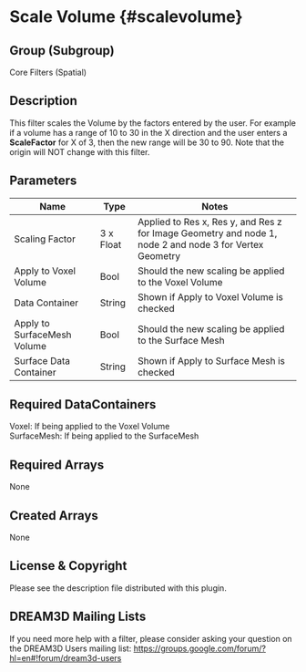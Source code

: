 Scale Volume {#scalevolume}
==============================

## Group (Subgroup) ##
Core Filters (Spatial)

## Description ##
This filter scales the Volume by the factors entered by the user. For example if a volume has a range
of 10 to 30 in the X direction and the user enters a **ScaleFactor** for X of 3, then the new range will be 30 to 90. Note
that the origin will NOT change with this filter. 

## Parameters ##

| Name    | Type      |  Notes |
|---------|-----------|--------|
| Scaling Factor | 3 x Float | Applied to Res x, Res y, and Res z for Image Geometry and node 1, node 2 and node 3 for Vertex Geometry |
| Apply to Voxel Volume | Bool | Should the new scaling be applied to the Voxel Volume |
| Data Container | String | Shown if Apply to Voxel Volume is checked |
| Apply to SurfaceMesh Volume | Bool | Should the new scaling be applied to the Surface Mesh |
| Surface Data Container | String | Shown if Apply to Surface Mesh is checked |


## Required DataContainers ##

Voxel: If being applied to the Voxel Volume  
SurfaceMesh: If being applied to the SurfaceMesh

## Required Arrays ##

None

## Created Arrays ##

None

## License & Copyright ##

Please see the description file distributed with this plugin.

## DREAM3D Mailing Lists ##

If you need more help with a filter, please consider asking your question on the DREAM3D Users mailing list:
https://groups.google.com/forum/?hl=en#!forum/dream3d-users



